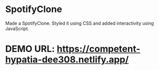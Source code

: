 # SpotifyClone
Made a SpotifyClone. Styled it using CSS and added interactivity using JavaScript. 
# DEMO URL: https://competent-hypatia-dee308.netlify.app/
